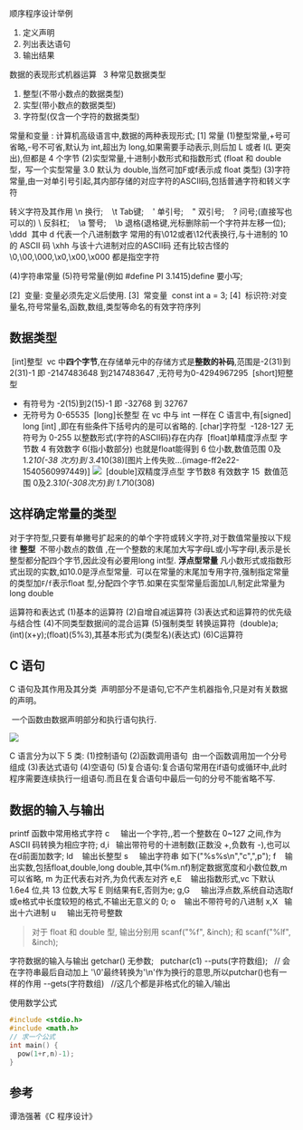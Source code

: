 顺序程序设计举例

1. 定义声明
2. 列出表达语句
3. 输出结果

数据的表现形式机器运算  
3 种常见数据类型

1. 整型(不带小数点的数据类型)
2. 实型(带小数点的数据类型)
3. 字符型(仅含一个字符的数据类型)

常量和变量 :
计算机高级语言中,数据的两种表现形式;
[1] 常量
(1)整型常量,+号可省略,-号不可省,默认为 int,超出为 long,如果需要手动表示,则后加 L 或者 l(L 更突出),但都是 4 个字节
(2)实型常量,十进制小数形式和指数形式 (float 和 double型，写一个实型常量 3.0 默认为 double,当然可加F或f表示成 float 类型)
(3)字符常量,由一对单引号引起,其内部存储的对应字符的ASCII码,包括普通字符和转义字符

转义字符及其作用
\n 换行;    \t Tab键;    \' 单引号;    \" 双引号;    \? 问号;(直接写也可以的)
\\ 反斜杠;    \a 警号;    \b 退格(退格键,光标删除前一个字符并左移一位);
\ddd  其中 d 代表一个八进制数字 常用的有\012或者\12代表换行,与十进制的 10 的 ASCII 码
\xhh 与该十六进制对应的ASCII码
还有比较古怪的 \0,\00,\000,\x0,\x00,\x000 都是指空字符

(4)字符串常量
 (5)符号常量(例如 #define PI 3.1415)define 要小写;

[2]  变量: 变量必须先定义后使用.
[3]  常变量  const int a = 3;
[4]  标识符:对变量名,符号常量名,函数,数组,类型等命名的有效字符序列  

## 数据类型  

 [int]整型  vc 中**四个字节**,在存储单元中的存储方式是**整数的补码**,范围是-2(31)到2(31)-1 即 -2147483648 到2147483647 ,无符号为0-4294967295
 [short]短整型

* 有符号为 -2(15)到2(15)-1 即 -32768 到 32767
* 无符号为 0-65535
 [long]长整型 在 vc 中与 int 一样在 C 语言中,有[signed] long [int] ,即在有些条件下括号内的是可以省略的.
[char]字符型  -128-127 无符号为 0-255 以整数形式(字符的ASCII码)存在内存
 [float]单精度浮点型 字节数 4 有效数字 6(指小数部分) 也就是float能得到 6 位小数,数值范围 0及1.2*10(-38 次方)到 3.4*10(38)[图片上传失败...(image-ff2e22-1540560997449)]
![](https://upload-images.jianshu.io/upload_images/1662509-cb196b605cbe742f.png?imageMogr2/auto-orient/strip%7CimageView2/2/w/1240)
 [double]双精度浮点型 字节数8 有效数字 15  数值范围 0及2.3*10(-308次方)到 1.7*10(308)

## 这样确定常量的类型

对于字符型,只要有单撇号扩起来的的单个字符或转义字符,对于数值常量按以下规律
**整型**  不带小数点的数值 ,在一个整数的末尾加大写字母L或小写字母l,表示是长整型都分配四个字节,因此没有必要用long int型.
**浮点型常量** 凡小数形式或指数形式出现的实数,如10.0是浮点型常量.  可以在常量的末尾加专用字符,强制指定常量的类型加`F`/`f`表示float 型,分配四个字节.如果在实型常量后面加L/l,制定此常量为long double

运算符和表达式
(1)基本的运算符
(2)自增自减运算符
(3)表达式和运算符的优先级与结合性
(4)不同类型数据间的混合运算
(5)强制类型 转换运算符
 (double)a; (int)(x+y);(float)(5%3),其基本形式为(类型名)(表达式)
(6)C运算符

## C 语句

C 语句及其作用及其分类  声明部分不是语句,它不产生机器指令,只是对有关数据的声明。

 一个函数由数据声明部分和执行语句执行.

![](https://upload-images.jianshu.io/upload_images/1662509-6aa6bb6d57d533db.png?imageMogr2/auto-orient/strip%7CimageView2/2/w/1240)

C 语言分为以下 5 类:
(1)控制语句
(2)函数调用语句  由一个函数调用加一个分号组成
(3)表达式语句
(4)空语句
(5)复合语句:复合语句常用在if语句或循环中,此时程序需要连续执行一组语句.而且在复合语句中最后一句的分号不能省略不写.

## 数据的输入与输出

printf 函数中常用格式字符
c     输出一个字符,,若一个整数在 0~127 之间,作为 ASCII 码转换为相应字符;
d,i   输出带符号的十进制数(正数没 +,负数有 -),也可以在d前面加数字;
ld    输出长整型
s     输出字符串 如下("%s%s\n","c",",p");
f    输出实数,包括float,double,long double,其中(%m.nf)制定数据宽度和小数位数,m 可以省略, m 为正代表右对齐,为负代表左对齐
e,E    输出指数形式,vc 下默认 1.6e4 位,共 13 位数,大写 E 则结果有E,否则为e;
g,G     输出浮点数,系统自动选取f或e格式中长度较短的格式,不输出无意义的 0;
o    输出不带符号的八进制
x,X   输出十六进制
u     输出无符号整数

> 对于 float 和 double 型, 输出分别用 scanf("%f", &inch); 和 scanf("%lf", &inch);

字符数据的输入与输出
getchar() 无参数;   putchar(c1)
--puts(字符数组);   // 会在字符串最后自动加上 '\0'最终转换为'\n'作为换行的意思,所以putchar()也有一样的作用
--gets(字符数组)  
//这几个都是非格式化的输入/输出

使用数学公式

```c
#include <stdio.h>  
#include <math.h>
// 求一个公式
int main() {
  pow(1+r,n)-1);
}
```

## 参考

谭浩强著《C 程序设计》
